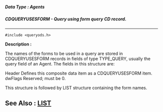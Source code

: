 ##### Data Type : Agents
##### CDQUERYUSESFORM - Query using form query CD record.
---
```
#include <queryods.h>
```
**Description :**

The names of the forms to be used in a query are stored in CDQUERYUSESFORM 
records in fields of type TYPE_QUERY, usually the query field of an Agent.  The 
fields in this structure are:

Header  Defines this composite data item as a CDQUERYUSESFORM item.
dwFlags  Reserved;  must be 0.

This structure is followed by LIST structure containing the form names.

**See Also :**
[LIST](/reference/Data/LIST)
---
